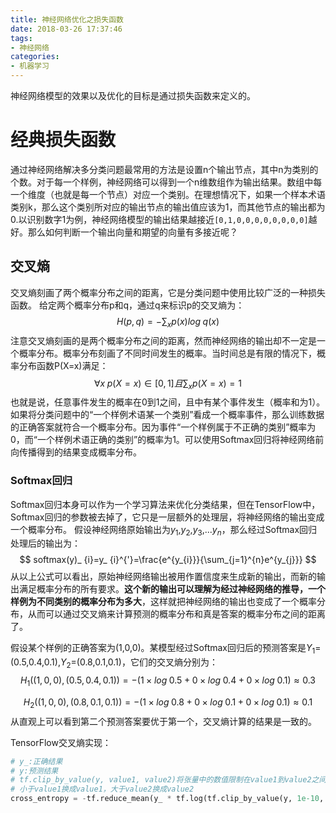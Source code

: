 ```yaml
---
title: 神经网络优化之损失函数
date: 2018-03-26 17:37:46
tags: 
- 神经网络
categories:
- 机器学习
---
```

神经网络模型的效果以及优化的目标是通过损失函数来定义的。
# 经典损失函数
通过神经网络解决多分类问题最常用的方法是设置n个输出节点，其中n为类别的个数。对于每一个样例，神经网络可以得到一个n维数组作为输出结果。数组中每一个维度（也就是每一个节点）对应一个类别。在理想情况下，如果一个样本术语类别k，那么这个类别所对应的输出节点的输出值应该为1，而其他节点的输出都为0.以识别数字1为例，神经网络模型的输出结果越接近<code>[0,1,0,0,0,0,0,0,0,0]</code>越好。那么如何判断一个输出向量和期望的向量有多接近呢？
## 交叉熵
交叉熵刻画了两个概率分布之间的距离，它是分类问题中使用比较广泛的一种损失函数。
给定两个概率分布p和q，通过q来标识p的交叉熵为：
$$H(p,q)=-\sum_{x} p(x)log\;q(x)$$
注意交叉熵刻画的是两个概率分布之间的距离，然而神经网络的输出却不一定是一个概率分布。概率分布刻画了不同时间发生的概率。当时间总是有限的情况下，概率分布函数P(X=x)满足：
$$\forall x\; p(X=x) \in[0,1]且\sum_{x}p(X=x)=1$$
也就是说，任意事件发生的概率在0到1之间，且中有某个事件发生（概率和为1）。如果将分类问题中的“一个样例术语某一个类别”看成一个概率事件，那么训练数据的正确答案就符合一个概率分布。因为事件“一个样例属于不正确的类别”概率为0，而“一个样例术语正确的类别”的概率为1。可以使用Softmax回归将神经网络前向传播得到的结果变成概率分布。

### Softmax回归
Softmax回归本身可以作为一个学习算法来优化分类结果，但在TensorFlow中，Softmax回归的参数被去掉了，它只是一层额外的处理层，将神经网络的输出变成一个概率分布。
假设神经网络原始输出为$y_1$,$y_2$,$y_3$,...$y_n$，那么经过Softmax回归处理后的输出为：
$$ softmax(y)_ {i}=y_ {i}^{'}=\frac{e^{y_{i}}}{\sum_{j=1}^{n}e^{y_{j}}} $$
从以上公式可以看出，原始神经网络输出被用作置信度来生成新的输出，而新的输出满足概率分布的所有要求。**这个新的输出可以理解为经过神经网络的推导，一个样例为不同类别的概率分布为多大**，这样就把神经网络的输出也变成了一个概率分布，从而可以通过交叉熵来计算预测的概率分布和真是答案的概率分布之间的距离了。

假设某个样例的正确答案为(1,0,0)。某模型经过Softmax回归后的预测答案是$Y_1$=(0.5,0.4,0.1),$Y_2$=(0.8,0.1,0.1)，它们的交叉熵分别为：
$$ H_{1}((1,0,0),(0.5,0.4,0.1))=-(1 \times log\;0.5 + 0 \times log\;0.4 + 0 \times log\;0.1) \approx 0.3$$

$$ H_{2}((1,0,0),(0.8,0.1,0.1))=-(1 \times log\;0.8 + 0 \times log\;0.1 + 0 \times log\;0.1) \approx 0.1$$
从直观上可以看到第二个预测答案要优于第一个，交叉熵计算的结果是一致的。

TensorFlow交叉熵实现：
```py
# y_:正确结果
# y:预测结果
# tf.clip_by_value(y, value1, value2)将张量中的数值限制在value1到value2之间
# 小于value1换成value1，大于value2换成value2
cross_entropy = -tf.reduce_mean(y_ * tf.log(tf.clip_by_value(y, 1e-10, 1.0)))

```
